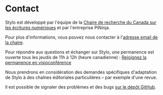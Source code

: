 # Contact

Stylo est développé par l'équipe de la [Chaire de recherche du Canada sur les écritures numériques](https://ecrituresnumeriques.ca/fr/Equipe) et par l'entreprise PiNinja.

Pour plus d'informations, vous pouvez nous contacter à l'[adresse email de la chaire](mailto:crc.ecrituresnumeriques@gmail.com).

Pour répondre aux questions et échanger sur Stylo, une permanence est ouverte tous les jeudis de 11h à 12h (heure canadienne) : <a class="btn btn-info" href="https://meet.jit.si/stylo" role="button">Rejoignez la permanence en visioconférence</a>

Nous prendrons en considération des demandes spécifiques d'adaptation de Stylo à des chaînes éditoriales particulières – par exemple d'une revue.

Il est possible de signaler des problèmes et des bugs [sur le dépôt GitHub](https://github.com/EcrituresNumeriques/stylo/issues).
